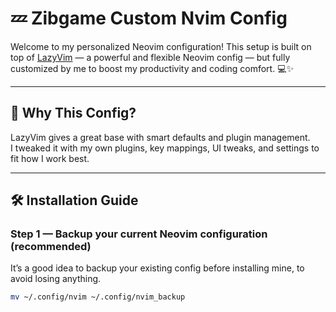 # 💤 Zibgame Custom Nvim Config

Welcome to my personalized Neovim configuration! This setup is built on top of [LazyVim](https://github.com/LazyVim/LazyVim) — a powerful and flexible Neovim config — but fully customized by me to boost my productivity and coding comfort. 💻✨

---

## 🎯 Why This Config?

LazyVim gives a great base with smart defaults and plugin management.  
I tweaked it with my own plugins, key mappings, UI tweaks, and settings to fit how I work best.

---

## 🛠 Installation Guide

### Step 1 — Backup your current Neovim configuration (recommended)

It’s a good idea to backup your existing config before installing mine, to avoid losing anything.

```bash
mv ~/.config/nvim ~/.config/nvim_backup
